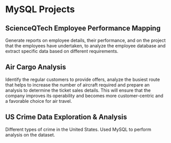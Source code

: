 # MySQL Projects

## ScienceQTech Employee Performance Mapping

Generate reports on employee details, their performance, and on the project that the employees have undertaken, to analyze the employee database and extract specific data based on different requirements. 


## Air Cargo Analysis 

Identify the regular customers to provide offers, analyze the busiest route that helps to increase the number of aircraft required and prepare an analysis to determine the ticket sales details. This will ensure that the company improves its operability and becomes more customer-centric and a favorable choice for air travel.


## US Crime Data Exploration & Analysis

Different types of crime in the United States. Used MySQL to perform analysis on the dataset. 
